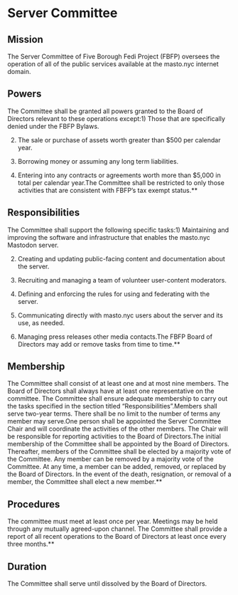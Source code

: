 # **Server Committee**

## **Mission**

The Server Committee of Five Borough Fedi Project (FBFP) oversees the operation of all of the public services available at the masto.nyc internet domain.

## **Powers**

The Committee shall be granted all powers granted to the Board of Directors relevant to these operations except:1) Those that are specifically denied under the FBFP Bylaws.

2) The sale or purchase of assets worth greater than $500 per calendar year.

3) Borrowing money or assuming any long term liabilities.

4) Entering into any contracts or agreements worth more than $5,000 in total per calendar year.The Committee shall be restricted to only those activities that are consistent with FBFP’s tax exempt status.**

## **Responsibilities**

The Committee shall support the following specific tasks:1) Maintaining and improving the software and infrastructure that enables the masto.nyc Mastodon server.

2) Creating and updating public-facing content and documentation about the server.

3) Recruiting and managing a team of volunteer user-content moderators.

4) Defining and enforcing the rules for using and federating with the server.

5) Communicating directly with masto.nyc users about the server and its use, as needed.

6) Managing press releases other media contacts.The FBFP Board of Directors may add or remove tasks from time to time.**

## **Membership**

The Committee shall consist of at least one and at most nine members. The Board of Directors shall always have at least one representative on the committee. The Committee shall ensure adequate membership to carry out the tasks specified in the section titled “Responsibilities”.Members shall serve two-year terms. There shall be no limit to the number of terms any member may serve.One person shall be appointed the Server Committee Chair and will coordinate the activities of the other members. The Chair will be responsible for reporting activities to the Board of Directors.The initial membership of the Committee shall be appointed by the Board of Directors. Thereafter, members of the Committee shall be elected by a majority vote of the Committee. Any member can be removed by a majority vote of the Committee. At any time, a member can be added, removed, or replaced by the Board of Directors. In the event of the death, resignation, or removal of a member, the Committee shall elect a new member.**

## **Procedures**

The committee must meet at least once per year. Meetings may be held through any mutually agreed-upon channel. The Committee shall provide a report of all recent operations to the Board of Directors at least once every three months.**

## **Duration**

The Committee shall serve until dissolved by the Board of Directors.
